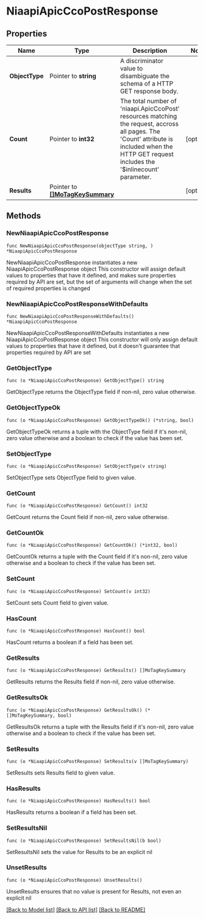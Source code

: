 # NiaapiApicCcoPostResponse

## Properties

Name | Type | Description | Notes
------------ | ------------- | ------------- | -------------
**ObjectType** | Pointer to **string** | A discriminator value to disambiguate the schema of a HTTP GET response body. | 
**Count** | Pointer to **int32** | The total number of &#39;niaapi.ApicCcoPost&#39; resources matching the request, accross all pages. The &#39;Count&#39; attribute is included when the HTTP GET request includes the &#39;$inlinecount&#39; parameter. | [optional] 
**Results** | Pointer to [**[]MoTagKeySummary**](mo.TagKeySummary.md) |  | [optional] 

## Methods

### NewNiaapiApicCcoPostResponse

`func NewNiaapiApicCcoPostResponse(objectType string, ) *NiaapiApicCcoPostResponse`

NewNiaapiApicCcoPostResponse instantiates a new NiaapiApicCcoPostResponse object
This constructor will assign default values to properties that have it defined,
and makes sure properties required by API are set, but the set of arguments
will change when the set of required properties is changed

### NewNiaapiApicCcoPostResponseWithDefaults

`func NewNiaapiApicCcoPostResponseWithDefaults() *NiaapiApicCcoPostResponse`

NewNiaapiApicCcoPostResponseWithDefaults instantiates a new NiaapiApicCcoPostResponse object
This constructor will only assign default values to properties that have it defined,
but it doesn't guarantee that properties required by API are set

### GetObjectType

`func (o *NiaapiApicCcoPostResponse) GetObjectType() string`

GetObjectType returns the ObjectType field if non-nil, zero value otherwise.

### GetObjectTypeOk

`func (o *NiaapiApicCcoPostResponse) GetObjectTypeOk() (*string, bool)`

GetObjectTypeOk returns a tuple with the ObjectType field if it's non-nil, zero value otherwise
and a boolean to check if the value has been set.

### SetObjectType

`func (o *NiaapiApicCcoPostResponse) SetObjectType(v string)`

SetObjectType sets ObjectType field to given value.


### GetCount

`func (o *NiaapiApicCcoPostResponse) GetCount() int32`

GetCount returns the Count field if non-nil, zero value otherwise.

### GetCountOk

`func (o *NiaapiApicCcoPostResponse) GetCountOk() (*int32, bool)`

GetCountOk returns a tuple with the Count field if it's non-nil, zero value otherwise
and a boolean to check if the value has been set.

### SetCount

`func (o *NiaapiApicCcoPostResponse) SetCount(v int32)`

SetCount sets Count field to given value.

### HasCount

`func (o *NiaapiApicCcoPostResponse) HasCount() bool`

HasCount returns a boolean if a field has been set.

### GetResults

`func (o *NiaapiApicCcoPostResponse) GetResults() []MoTagKeySummary`

GetResults returns the Results field if non-nil, zero value otherwise.

### GetResultsOk

`func (o *NiaapiApicCcoPostResponse) GetResultsOk() (*[]MoTagKeySummary, bool)`

GetResultsOk returns a tuple with the Results field if it's non-nil, zero value otherwise
and a boolean to check if the value has been set.

### SetResults

`func (o *NiaapiApicCcoPostResponse) SetResults(v []MoTagKeySummary)`

SetResults sets Results field to given value.

### HasResults

`func (o *NiaapiApicCcoPostResponse) HasResults() bool`

HasResults returns a boolean if a field has been set.

### SetResultsNil

`func (o *NiaapiApicCcoPostResponse) SetResultsNil(b bool)`

 SetResultsNil sets the value for Results to be an explicit nil

### UnsetResults
`func (o *NiaapiApicCcoPostResponse) UnsetResults()`

UnsetResults ensures that no value is present for Results, not even an explicit nil

[[Back to Model list]](../README.md#documentation-for-models) [[Back to API list]](../README.md#documentation-for-api-endpoints) [[Back to README]](../README.md)


